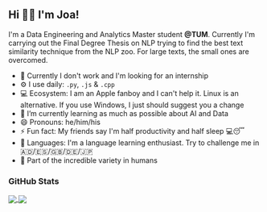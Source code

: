 ## Hi 👋🏻  I'm Joa!

I'm a Data Engineering and Analytics Master student **@TUM**. Currently I'm carrying out the Final Degree Thesis on NLP trying to find the best text similarity technique from the NLP zoo. For large texts, the small ones are overcomed.

- 🔭 Currently I don't work and I'm looking for an internship
- ⚙️ I use daily: `.py`, `.js` & `.cpp`
- 💻 Ecosystem: I am an Apple fanboy and I can't help it. Linux is an alternative. If you use Windows, I just should suggest you a change
- 🌱 I’m currently learning as much as possible about AI and Data
- 😄 Pronouns: he/him/his
- ⚡ Fun fact: My friends say I'm half productivity and half sleep 💻😴
- 💬 Languages: I'm a language learning enthusiast. Try to challenge me in 🇦🇩/🇪🇸/🇬🇧/🇩🇪/🇯🇵
- 🌈 Part of the incredible variety in humans

### GitHub Stats

<a href="https://github.com/anuraghazra/convoychat">
  <img align="center" src="https://github-readme-stats.vercel.app/api?username=joaquimgomez&theme=dark" />
</a>
<a href="https://github.com/anuraghazra/github-readme-stats">
  <img align="center" src="https://github-readme-stats.vercel.app/api/top-langs/?username=joaquimgomez&layout=compact&theme=dark" />
</a>
